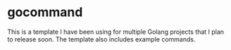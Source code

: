 # gocommand

This is a template I have been using for multiple Golang projects that I plan to release soon.  The template also includes example commands.

